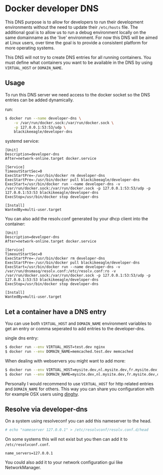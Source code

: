 Docker developer DNS
====================

This DNS purpose is to allow for developers to run their development
environments without the need to update their `/etc/hosts` file. The additional
goal is to allow us to run a debug environment locally on the same domainname
as the 'live' environment. For now this DNS will be aimed at Linux users, over
time the goal is to provide a consistent platform for more operating systems.

This DNS will not try to create DNS entries for all running containers. You
must define what containers you want to be available in the DNS by using
`VIRTUAL_HOST` or `DOMAIN_NAME`.

Usage
-----

To run this DNS server we need access to the docker socket so the DNS entries
can be added dynamically.

run:

~~~ sh
$ docker run --name developer-dns \
    -v /var/run/docker.sock:/var/run/docker.sock \
    -p 127.0.0.1:53:53/udp \
    blackikeeagle/developer-dns
~~~

systemd service:

~~~
[Unit]
Description=developer-dns
After=network-online.target docker.service

[Service]
TimeoutStartSec=0
ExecStartPre=-/usr/bin/docker rm developer-dns
ExecStartPre=-/usr/bin/docker pull blackikeeagle/developer-dns
ExecStart=/usr/bin/docker run --name developer-dns -v /var/run/docker.sock:/var/run/docker.sock -p 127.0.0.1:53:53/udp -p 127.0.0.1:53:53 blackikeeagle/developer-dns
ExecStop=/usr/bin/docker stop developer-dns

[Install]
WantedBy=multi-user.target
~~~

You can also add the resolv.conf generated by your dhcp client into the container:

~~~
[Unit]
Description=developer-dns
After=network-online.target docker.service

[Service]
TimeoutStartSec=0
ExecStartPre=-/usr/bin/docker rm developer-dns
ExecStartPre=-/usr/bin/docker pull blackikeeagle/developer-dns
ExecStart=/usr/bin/docker run --name developer-dns -v /var/run/dnsmasq/resolv.conf:/etc/resolv.conf:ro -v /var/run/docker.sock:/var/run/docker.sock -p 127.0.0.1:53:53/udp -p 127.0.0.1:53:53 blackikeeagle/developer-dns
ExecStop=/usr/bin/docker stop developer-dns

[Install]
WantedBy=multi-user.target
~~~

Let a container have a DNS entry
--------------------------------

You can use both `VIRTUAL_HOST` and `DOMAIN_NAME` environment variables to get
an entry or comma seperated to add entries to the developer-dns.

single dns entry:

~~~ sh
$ docker run --env VIRTUAL_HOST=test.dev nginx
$ docker run --env DOMAIN_NAME=memcached.test.dev memcached
~~~

When dealing with webservers you might want to add more:

~~~ sh
$ docker run --env VIRTUAL_HOST=mysite.dev,nl.mysite.dev,fr.mysite.dev,de.mysite.dev nginx
$ docker run --env DOMAIN_NAME=mysite.dev,nl.mysite.dev,fr.mysite.dev,de.mysite.dev nginx
~~~

Personally I would recommend to use `VIRTUAL_HOST` for http related entries and
`DOMAIN_NAME` for others. This way you can share you configuration with for
example OSX users using [dinghy](https://github.com/codekitchen/dinghy).

Resolve via developer-dns
-------------------------

On a system using resolveconf you can add this nameserver to the head.

~~~ sh
# echo "nameserver 127.0.0.1" > /etc/resolvconf/resolv.conf.d/head
~~~

On some systems this will not exist but you then can add it to
`/etc/resolvconf.conf`.

~~~
name_servers=127.0.0.1
~~~

You could also add it to your network configuration gui like NetworkManager.
